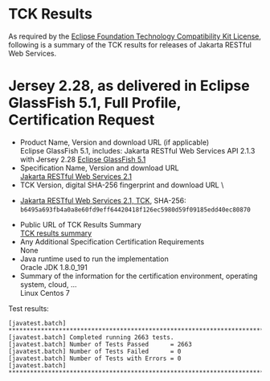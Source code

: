 TCK Results
===========

As required by the
[Eclipse Foundation Technology Compatibility Kit License](https://www.eclipse.org/legal/tck.php),
following is a summary of the TCK results for releases of Jakarta RESTful Web Services.

# Jersey 2.28, as delivered in Eclipse GlassFish 5.1, Full Profile, Certification Request

- Product Name, Version and download URL (if applicable) \
  Eclipse GlassFish 5.1, includes: Jakarta RESTful Web Services API 2.1.3 with Jersey 2.28
  [Eclipse GlassFish 5.1](https://www.eclipse.org/downloads/download.php?file=/glassfish/glassfish-5.1.0.zip)
- Specification Name, Version and download URL \
  [Jakarta RESTful Web Services 2.1](https://jakarta.ee/specifications/restful-ws/2.1)
- TCK Version, digital SHA-256 fingerprint and download URL \
*  [Jakarta RESTful Web Services 2.1, TCK](http://download.eclipse.org/ee4j/jakartaee-tck/jakartaee8-eftl/promoted/eclipse-restful-ws-tck-2.1.0.zip), SHA-256: `b6495a693fb4a0a8e60fd9eff64420418f126ec5980d59f09185edd40ec80870`
- Public URL of TCK Results Summary \
  [TCK results summary](TCK-Results.html)
- Any Additional Specification Certification Requirements \
  None
- Java runtime used to run the implementation \
  Oracle JDK 1.8.0_191
- Summary of the information for the certification environment, operating system, cloud, ... \
  Linux Centos 7

Test results:

```
[javatest.batch] ********************************************************************************
[javatest.batch] Completed running 2663 tests.
[javatest.batch] Number of Tests Passed      = 2663
[javatest.batch] Number of Tests Failed      = 0
[javatest.batch] Number of Tests with Errors = 0
[javatest.batch] ********************************************************************************
```
